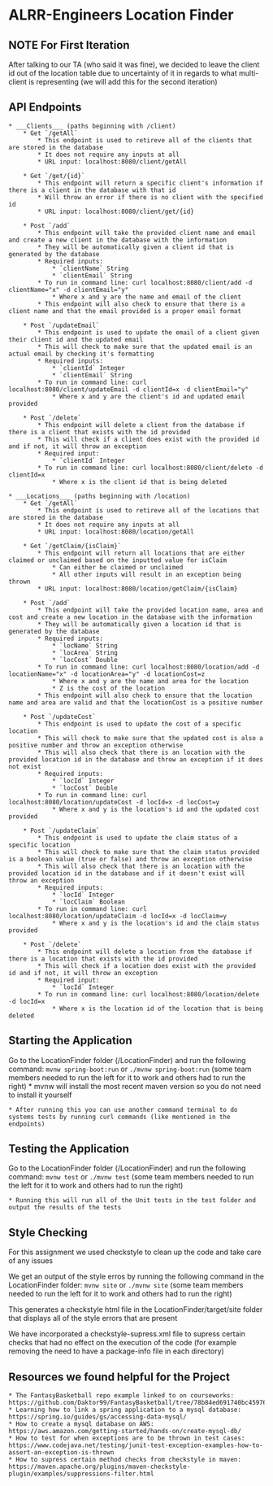 # ALRR-Engineers Location Finder

## NOTE For First Iteration
After talking to our TA (who said it was fine), we decided to leave the client id out of the location table due to uncertainty of it in regards to what multi-client is representing (we will add this for the second iteration)

## API Endpoints
	* ___Clients___ (paths beginning with /client)
		* Get `/getAll`
			* This endpoint is used to retireve all of the clients that are stored in the database
			* It does not require any inputs at all
			* URL input: localhost:8080/client/getAll
	
		* Get `/get/{id}`
			* This endpoint will return a specific client's information if there is a client in the database with that id
			* Will throw an error if there is no client with the specified id
			* URL input: localhost:8080/client/get/{id}
			
		* Post `/add`
			* This endpoint will take the provided client name and email and create a new client in the database with the information
			* They will be automatically given a client id that is generated by the database
			* Required inputs:
				* `clientName` String
				* `clientEmail` String
			* To run in command line: curl localhost:8080/client/add -d clientName="x" -d clientEmail="y"
				* Where x and y are the name and email of the client
			* This endpoint will also check to ensure that there is a client name and that the email provided is a proper email format
		
		* Post `/updateEmail`
			* This endpoint is used to update the email of a client given their client id and the updated email
			* This will check to make sure that the updated email is an actual email by checking it's formatting
			* Required inputs:
				* `clientId` Integer
				* `clientEmail` String
			* To run in command line: curl localhost:8080/client/updateEmail -d clientId=x -d clientEmail="y"
				* Where x and y are the client's id and updated email provided
				
		* Post `/delete`
			* This endpoint will delete a client from the database if there is a client that exists with the id provided
			* This will check if a client does exist with the provided id and if not, it will throw an exception
			* Required input:
				* `clientId` Integer
			* To run in command line: curl localhost:8080/client/delete -d clientId=x
				* Where x is the client id that is being deleted
	
	* ___Locations___ (paths beginning with /location)
		* Get `/getAll`
			* This endpoint is used to retireve all of the locations that are stored in the database
			* It does not require any inputs at all
			* URL input: localhost:8080/location/getAll
		
		* Get `/getClaim/{isClaim}`
			* This endpoint will return all locations that are either claimed or unclaimed based on the inputted value for isClaim
				* Can either be claimed or unclaimed
				* All other inputs will result in an exception being thrown
			* URL input: localhost:8080/location/getClaim/{isClaim}
			
		* Post `/add`
			* This endpoint will take the provided location name, area and cost and create a new location in the database with the information
			* They will be automatically given a location id that is generated by the database
			* Required inputs:
				* `locName` String
				* `locArea` String
				* `locCost` Double
			* To run in command line: curl localhost:8080/location/add -d locationName="x" -d locationArea="y" -d locationCost=z
				* Where x and y are the name and area for the location
				* Z is the cost of the location
			* This endpoint will also check to ensure that the location name and area are valid and that the locationCost is a positive number
			
		* Post `/updateCost`
			* This endpoint is used to update the cost of a specific location
			* This will check to make sure that the updated cost is also a positive number and throw an exception otherwise
			* This will also check that there is an location with the provided location id in the database and throw an exception if it does not exist
			* Required inputs:
				* `locId` Integer
				* `locCost` Double
			* To run in command line: curl localhost:8080/location/updateCost -d locId=x -d locCost=y
				* Where x and y is the location's id and the updated cost provided
				
		* Post `/updateClaim`
			* This endpoint is used to update the claim status of a specific location
			* This will check to make sure that the claim status provided is a boolean value (true or false) and throw an exception otherwise
			* This will also check that there is an location with the provided location id in the database and if it doesn't exist will throw an exception
			* Required inputs:
				* `locId` Integer
				* `locClaim` Boolean
			* To run in command line: curl localhost:8080/location/updateClaim -d locId=x -d locClaim=y
				* Where x and y is the location's id and the claim status provided
				
		* Post `/delete`
			* This endpoint will delete a location from the database if there is a location that exists with the id provided
			* This will check if a location does exist with the provided id and if not, it will throw an exception
			* Required input:
				* `locId` Integer
			* To run in command line: curl localhost:8080/location/delete -d locId=x
				* Where x is the location id of the location that is being deleted
				
## Starting the Application
Go to the LocationFinder folder (/LocationFinder) and run the following command:
	`mvnw spring-boot:run` or `./mvnw spring-boot:run` (some team members needed to run the left for it to work and others had to run the right)
	* mvnw will install the most recent maven version so you do not need to install it yourself
	
	* After running this you can use another command terminal to do systems tests by running curl commands (like mentioned in the endpoints)

## Testing the Application
Go to the LocationFinder folder (/LocationFinder) and run the following command:
	`mvnw test` or `./mvnw test` (some team members needed to run the left for it to work and others had to run the right)
	
	* Running this will run all of the Unit tests in the test folder and output the results of the tests
	
## Style Checking
For this assignment we used checkstyle to clean up the code and take care of any issues

We get an output of the style erros by running the following command in the LocationFinder folder:
	`mvnw site` or `./mvnw site` (some team members needed to run the left for it to work and others had to run the right)
	
This generates a checkstyle html file in the LocationFinder/target/site folder that displays all of the style errors that are present

We have incorporated a checkstyle-supress.xml file to supress certain checks that had no effect on the execution of the code (for example removing the need to have a package-info file in each directory) 

## Resources we found helpful for the Project
	* The FantasyBasketball repo example linked to on courseworks: https://github.com/Daktor99/FantasyBasketball/tree/78b84ed691740bc4597622fee79319fa4aec8dcf
	* Learning how to link a spring application to a mysql database: https://spring.io/guides/gs/accessing-data-mysql/
	* How to create a mysql database on AWS: https://aws.amazon.com/getting-started/hands-on/create-mysql-db/
	* How to test for when exceptions are to be thrown in test cases: https://www.codejava.net/testing/junit-test-exception-examples-how-to-assert-an-exception-is-thrown
	* How to supress certain method checks from checkstyle in maven: https://maven.apache.org/plugins/maven-checkstyle-plugin/examples/suppressions-filter.html
	